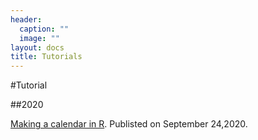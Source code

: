 ```yaml
---
header:
  caption: ""
  image: ""
layout: docs
title: Tutorials
---
```


#Tutorial

##2020

[Making a calendar in R](https://www.meltemodabas.net/tutorial/make_a_calendar). Publisted on September 24,2020.

